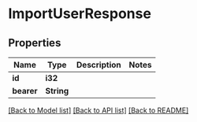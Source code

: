 # ImportUserResponse

## Properties

Name | Type | Description | Notes
------------ | ------------- | ------------- | -------------
**id** | **i32** |  | 
**bearer** | **String** |  | 

[[Back to Model list]](../README.md#documentation-for-models) [[Back to API list]](../README.md#documentation-for-api-endpoints) [[Back to README]](../README.md)


